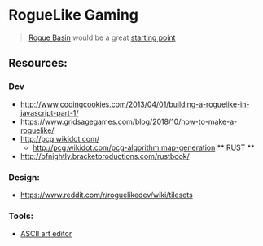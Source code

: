 # RogueLike Gaming
> [Rogue Basin](http://roguebasin.com/index.php/Main_Page) would be a great [starting point](http://www.roguebasin.com/index.php?title=Articles)

## Resources:
### Dev
- http://www.codingcookies.com/2013/04/01/building-a-roguelike-in-javascript-part-1/
- https://www.gridsagegames.com/blog/2018/10/how-to-make-a-roguelike/
- http://pcg.wikidot.com/
  - http://pcg.wikidot.com/pcg-algorithm:map-generation
** RUST **
- http://bfnightly.bracketproductions.com/rustbook/

### Design:
- https://www.reddit.com/r/roguelikedev/wiki/tilesets

### Tools:
- [ASCII art editor](https://www.gridsagegames.com/rexpaint/)